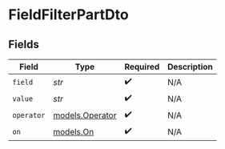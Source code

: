# FieldFilterPartDto


## Fields

| Field                                    | Type                                     | Required                                 | Description                              |
| ---------------------------------------- | ---------------------------------------- | ---------------------------------------- | ---------------------------------------- |
| `field`                                  | *str*                                    | :heavy_check_mark:                       | N/A                                      |
| `value`                                  | *str*                                    | :heavy_check_mark:                       | N/A                                      |
| `operator`                               | [models.Operator](../models/operator.md) | :heavy_check_mark:                       | N/A                                      |
| `on`                                     | [models.On](../models/on.md)             | :heavy_check_mark:                       | N/A                                      |